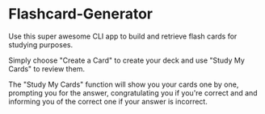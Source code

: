 # Flashcard-Generator

Use this super awesome CLI app to build and retrieve flash cards for studying purposes.

Simply choose "Create a Card" to create your deck and use "Study My Cards" to review them. 

The "Study My Cards" function will show you your cards one by one, prompting you for the answer, congratulating you if you're correct and and informing you of the correct one if your answer is incorrect. 